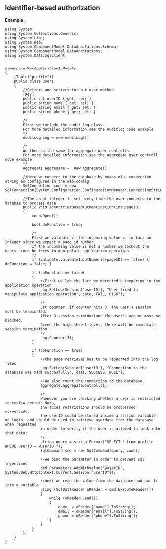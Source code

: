 
Identifier-based authorization
-------

**Example:**


	using System;
	using System.Collections.Generic;
	using System.Linq;
	using System.Web;
	using System.ComponentModel.DataAnnotations.Schema;
	using System.ComponentModel.DataAnnotations;
	using System.Data.SqlClient;


	namespace MvcApplication1.Models
	{
		[Table("profile")]
		public class users
		{
			//Getters and setters for our user method
			[Key]
			public int userID { get; set; }
			public string name { get; set; }
			public string email { get; set; }
			public string phone { get; set; }

			/*
			First we include the audit log class.
			For more detailed information see the Auditlog code example
			*/
			AuditLog Log = new AuditLog();

			/*
			We then do the same for aggregate user controlls.
			For more detailed information see the Aggregate user controll code example
			*/
			Aggregate aggregate =  new Aggregate();

			//Here we connect to the database by means of a connection string as configured in the web.config
			SqlConnection conn = new SqlConnection(System.Configuration.ConfigurationManager.ConnectionStrings["users"].ConnectionString);

			//The count integer is set every time the user connects to the databse to process data
			public void IdentifierBasedAuthentication(int pageID)
			{
				conn.Open();

				bool doFunction = true;

				/*
				First we validate if the incomming value is in fact an integer since we expect a page id number.
				If the incomming value is not a number we lockout the users since he tries to manipulate application operation.
				*/
				if (validate.validateInputNumeric(pageID) == false) { doFunction = false; }

				if (doFunction == false)
				{
					//First we log the fact we detected a tampering in the application operation
					Log.SetLog(Session['userID'], "User tried to manipulate application operation", date, FAIL, HIGH");

					/*
					Set counter; if counter hits 3, the user's session must be terminated.
					After 3 session terminations the user's acount must be blocked. 
					Given the high threat level, there will be immediate session termination.
					*/
					Log.Counter(3);
				}

				if (doFunction == true)
				{
					//the page retrieval has to be repported into the log files
					Log.SetLog(Session['userID'], "Connection to the database was made succesfully", date, SUCCESS, NULL");

					//We also count the connection to the database.
					aggregate.aggregateControll(1);

					/* 
					Whenever you are checking whether a user is restricted to review certain data,
					the acces restrictions should be proccessed serverside.
					The userID could be stored inside a session variable on login, and should be used to retrieve userdata from the database when requested
					in order to verify if the user is allowed to look into that data:
					*/
					string query = string.Format("SELECT * from profile WHERE userID = @userID ");
					SqlCommand cmd = new SqlCommand(query, conn);

					//We bind the parameter in order to prevent sql injections
					cmd.Parameters.AddWithValue("@userID", System.Web.HttpContext.Current.Session["userID"]);

					//Next we read the value from the database and put it into a variable
					using (SqlDataReader oReader = cmd.ExecuteReader())
					{
						while (oReader.Read())
						{
							name  = oReader["name"].ToString();
							email = oReader["email"].ToString();
							phone = oReader["phone"].ToString();
						}
					}
				}
			}
		}
	}
	
	
